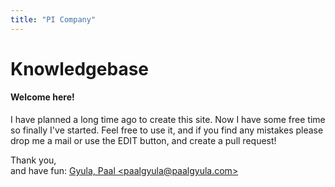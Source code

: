 ```yaml
---
title: "PI Company"
---
```


# Knowledgebase

#### Welcome here! 
I have planned a long time ago to create this site. Now I have some free time so finally I've started. Feel free to use it, and if you find any mistakes please drop me a mail or use the EDIT button, and create a pull request! 

Thank you,  
and have fun: [Gyula, Paal &lt;paalgyula@paalgyula.com&gt;](mailto:paalgyula@paalgyula.com?subject=Knowledgebase%20Site)